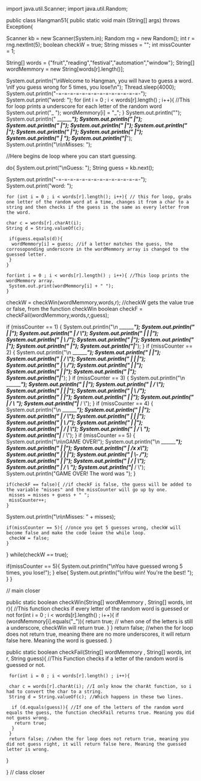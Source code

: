import java.util.Scanner;
import java.util.Random;

public class Hangman51{
 public static void main (String[] args) throws Exception{
  
 Scanner kb = new Scanner(System.in);
 Random rng = new Random(); 
 int r = rng.nextInt(5);
 boolean checkW = true;
 String misses = "";
 int missCounter = 1;

 
 
 String[] words = {"fruit","reading","festival","automation","window"};
 String[] wordMemmory = new String[words[r].length()];
 
 System.out.println("\nWelcome to Hangman, you will have to guess a word. \nIf you guess wrong for 5 times, you lose!\n");
 Thread.sleep(4000);
 System.out.println("-=-=-=-=-=-=-=-=-=-=-=-=-=-=-");
 System.out.print("word: ");
  for (int i = 0 ; i < words[r].length() ; i++){ //This for loop prints a underscore for each letter of the random word
   System.out.print("_ ");
   wordMemmory[i] = "_";
  }
   System.out.println("");
   System.out.println("   ____________");
   System.out.println("   |");
   System.out.println("   |");
   System.out.println("   |");
   System.out.println("   |");
   System.out.println("   |");
   System.out.println("   |");
   System.out.println("   | ");
   System.out.println("___|___");
 System.out.println("\n\nMisses: ");
 
 //Here begins de loop where you can start guessing. 
 
  do{
   System.out.print("\nGuess: ");
   String guess = kb.next();
   
   System.out.println("-=-=-=-=-=-=-=-=-=-=-=-=-=-=-");
   System.out.print("word: ");
    
    for (int i = 0 ; i < words[r].length(); i++){ // this for loop, grabs one letter of the random word at a time, changes it from a char to a string and then checks if the guess is the same as every letter from the word.

    char c = words[r].charAt(i);
    String d = String.valueOf(c);
      
     if(guess.equals(d)){
      wordMemmory[i] = guess; //if a letter matches the guess, the corrosoponding underscore in the wordMemmory array is changed to the guessed letter. 
     }
    }
    
    for(int i = 0 ; i < words[r].length() ; i++){ //This loop prints the wordMemmory array.
     System.out.print(wordMemmory[i] + " ");  
    }
    
   checkW = checkWin(wordMemmory,words,r); //checkW gets the value true or false, from the function checkWin
   boolean checkF = checkFail(wordMemmory,words,r,guess); 

  if (missCounter == 1) {
   System.out.println("\n  ____________");
   System.out.println("   |          _|_");
   System.out.println("   |         /   \\");
   System.out.println("   |        |     |");
   System.out.println("   |         \\_ _/");
   System.out.println("   |");
   System.out.println("   |");
   System.out.println("   |");
   System.out.println("___|___");
  }
  if (missCounter == 2) {
   System.out.println("\n  ____________");
   System.out.println("   |          _|_");
   System.out.println("   |         /   \\");
   System.out.println("   |        |     |");
   System.out.println("   |         \\_ _/");
   System.out.println("   |           |");
   System.out.println("   |           |");
   System.out.println("   |");
   System.out.println("___|___");
  }
  if (missCounter == 3) {
   System.out.println("\n  ____________");
   System.out.println("   |          _|_");
   System.out.println("   |         /   \\");
   System.out.println("   |        |     |");
   System.out.println("   |         \\_ _/");
   System.out.println("   |           |");
   System.out.println("   |           |");
   System.out.println("   |          / \\ ");
   System.out.println("___|___      /   \\");
  }
  if (missCounter == 4) {
   System.out.println("\n ____________");
   System.out.println("   |          _|_");
   System.out.println("   |         /   \\");
   System.out.println("   |        |     |");
   System.out.println("   |         \\_ _/");
   System.out.println("   |          _|_");
   System.out.println("   |         / | \\");
   System.out.println("   |          / \\ ");
   System.out.println("___|___      /   \\");
   }
  if (missCounter == 5) {
   System.out.println("\n\nGAME OVER!");
  System.out.println("\n  ____________");
   System.out.println("   |          _|_");
   System.out.println("   |         /x  x\\");
   System.out.println("   |        |     |");
   System.out.println("   |         \\_- _/");
   System.out.println("   |          _|_");
   System.out.println("   |         / | \\");
   System.out.println("   |          / \\ ");
   System.out.println("___|___      /   \\");
   System.out.println("GAME OVER! The word was ");
  }
   
    if(checkF == false){ //if checkF is false, the guess will be added to the variable "misses" and the missCounter will go up by one. 
     misses = misses + guess + " ";
     missCounter++;
    }
   System.out.println("\n\nMisses: " + misses);
   
    if(missCounter == 5){ //once you get 5 guesses wrong, checkW will become false and make the code leave the while loop.
     checkW = false;
    }
  }
  while(checkW == true);
 
   if(missCounter == 5){
    System.out.println("\nYou have guessed wrong 5 times, you lose!");
   }
   else{
    System.out.println("\nYou win! You're the best! "); 
   } 
  }
  
  // main closer

  public static boolean checkWin(String[] wordMemmory , String[] words, int r){ //This function checks if every letter of the random word is guessed or not
     for(int i = 0 ; i < words[r].length() ; i++){
      if (wordMemmory[i].equals("_")){
       return true; // when one of the letters is still a underscore, checkWin will return true.
      }
     }
     return false; //when the for loop does not return true, meaning there are no more underscores, it will return false here. Meaning the word is guessed.
  }
  
  public static boolean checkFail(String[] wordMemmory , String[] words, int r, String guess){ //This Function checks if a letter of the random word is guessed or not.
         
     for(int i = 0 ; i < words[r].length() ; i++){
     
     char c = words[r].charAt(i); //I only know the charAt function, so i had to convert the char to a string. 
     String d = String.valueOf(c); //Which happens in these two lines.
     
      if (d.equals(guess)){ //If one of the letters of the random word equals the guess, the function checkFail returns true. Meaning you did not guess wrong.
       return true;
      }
     }
     return false; //when the for loop does not return true, meaning you did not guess right, it will return false here. Meaning the guessed letter is wrong. 
  }

} // class closer
